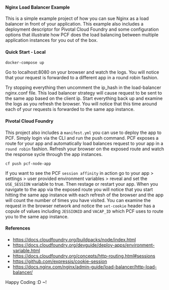 #### Nginx Load Balancer Example
This is a simple example project of how you can sue Nginx as a load balancer in front of your application.
This example also includes a deployment descriptor for Pivotal Cloud Foundry and some configuration options
that illustrate how PCF does the load balancing between multiple application instances for you out of the box.

#### Quick Start - Local

    docker-compose up

Go to localhost:8080 on your browser and watch the logs.
You will notice that your request is forwarded to a different app in a round robin fashion.

Try stopping everything then uncomment the ip_hash in the load-balancer nginx.conf file.
This load balancer strategy will cause request to be sent to the same app based on the client ip.
Start everything back up and examine the logs as you refresh the browser. You will notice that this
time around each of your requests is forwarded to the same app instance.


#### Pivotal Cloud Foundry

This project also includes a `manifest.yml` you can use to deploy the app to PCF. Simply login via the CLI and run the push command.
PCF exposes a route for your app and automatically load balances request to your app in a `round robin` fashion. Refresh your browser
on the exposed route and watch the response sycle through the app instances.

    cf push pcf-node-app

If you want to see the PCF `session affinity` in action go to your app > settings > user provided environment variables > reveal 
and set the `USE_SESSION` variable to true. Then restage or restart your app. When you navigate to the app via the exposed route
you will notice that you start hitting the same app instance with each refresh of the browser and the app will count the number
of times you have visited. You can examine the request in the browser network and notice the `set-cookie` header has a copule of values
including `JESSIONID` and `VACAP_ID` which PCF uses to route you to the same app instance. 

#### References
* https://docs.cloudfoundry.org/buildpacks/node/index.html
* https://docs.cloudfoundry.org/devguide/deploy-apps/environment-variable.html
* https://docs.cloudfoundry.org/concepts/http-routing.html#sessions
* https://github.com/expressjs/cookie-session
* https://docs.nginx.com/nginx/admin-guide/load-balancer/http-load-balancer/

Happy Coding :D ~!